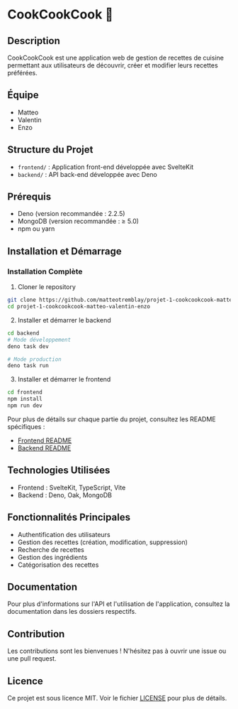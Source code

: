 # CookCookCook 🍳

## Description

CookCookCook est une application web de gestion de recettes de cuisine permettant aux utilisateurs de découvrir, créer
et modifier leurs recettes préférées.

## Équipe

-   Matteo
-   Valentin
-   Enzo

## Structure du Projet

-   `frontend/` : Application front-end développée avec SvelteKit
-   `backend/` : API back-end développée avec Deno

## Prérequis

-   Deno (version recommandée : 2.2.5)
-   MongoDB (version recommandée : ≥ 5.0)
-   npm ou yarn

## Installation et Démarrage

### Installation Complète

1. Cloner le repository

```bash
git clone https://github.com/matteotremblay/projet-1-cookcookcook-matteo-valentin-enzo.git
cd projet-1-cookcookcook-matteo-valentin-enzo
```

2. Installer et démarrer le backend

```bash
cd backend
# Mode développement
deno task dev

# Mode production
deno task run
```

3. Installer et démarrer le frontend

```bash
cd frontend
npm install
npm run dev
```

Pour plus de détails sur chaque partie du projet, consultez les README spécifiques :

-   [Frontend README](./frontend/README.md)
-   [Backend README](./backend/README.md)

## Technologies Utilisées

-   Frontend : SvelteKit, TypeScript, Vite
-   Backend : Deno, Oak, MongoDB

## Fonctionnalités Principales

-   Authentification des utilisateurs
-   Gestion des recettes (création, modification, suppression)
-   Recherche de recettes
-   Gestion des ingrédients
-   Catégorisation des recettes

## Documentation

Pour plus d'informations sur l'API et l'utilisation de l'application, consultez la documentation dans les dossiers
respectifs.

## Contribution

Les contributions sont les bienvenues ! N'hésitez pas à ouvrir une issue ou une pull request.

## Licence

Ce projet est sous licence MIT. Voir le fichier [LICENSE](./LICENSE) pour plus de détails.
